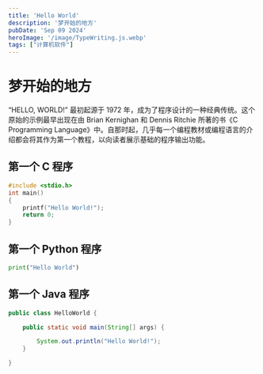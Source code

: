 ```yaml
---
title: 'Hello World'
description: '梦开始的地方'
pubDate: 'Sep 09 2024'
heroImage: '/image/TypeWriting.js.webp'
tags: ["计算机软件"]
---
```

# 梦开始的地方
“HELLO, WORLD!” 最初起源于 1972 年，成为了程序设计的一种经典传统。这个原始的示例最早出现在由 Brian Kernighan 和 Dennis Ritchie 所著的书《C Programming Language》中。自那时起，几乎每一个编程教材或编程语言的介绍都会将其作为第一个教程，以向读者展示基础的程序输出功能。

## 第一个 C 程序

```c
#include <stdio.h>
int main()
{
    printf("Hello World!");
    return 0;
}
```

## 第一个 Python 程序

```python
print("Hello World")
```

## 第一个 Java 程序

```java
public class HelloWorld {

    public static void main(String[] args) {

        System.out.println("Hello World!");
    }

}
```

